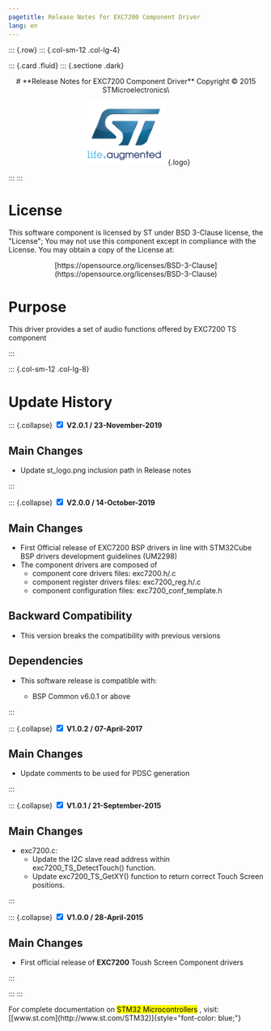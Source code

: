 ```yaml
---
pagetitle: Release Notes for EXC7200 Component Driver
lang: en
---
```


::: {.row}
::: {.col-sm-12 .col-lg-4}

::: {.card .fluid}
::: {.sectione .dark}
<center>
# **Release Notes for EXC7200 Component Driver**
Copyright &copy; 2015 STMicroelectronics\
    
[![ST logo](_htmresc/st_logo.png)](https://www.st.com){.logo}
</center>
:::
:::

# License

This software component is licensed by ST under BSD 3-Clause license, the "License"; You may not use this component except in 
compliance with the License. You may obtain a copy of the License at:
<center>
[https://opensource.org/licenses/BSD-3-Clause](https://opensource.org/licenses/BSD-3-Clause)
</center>

# Purpose

This driver provides a set of audio functions offered by EXC7200 TS component

:::

::: {.col-sm-12 .col-lg-8}
# Update History

::: {.collapse}
<input type="checkbox" id="collapse-section5" checked aria-hidden="true">
<label for="collapse-section5" aria-hidden="true">__V2.0.1 / 23-November-2019__</label>
<div>			

## Main Changes

-	Update st_logo.png inclusion path in Release notes

</div>
:::

::: {.collapse}
<input type="checkbox" id="collapse-section4" checked aria-hidden="true">
<label for="collapse-section4" aria-hidden="true">__V2.0.0 / 14-October-2019__</label>
<div>			

## Main Changes

-	First Official release of EXC7200 BSP drivers in line with STM32Cube BSP drivers development guidelines (UM2298) 
-	The component drivers are composed of
	-	component core drivers files: exc7200.h/.c
	-	component register drivers files: exc7200_reg.h/.c
	-	component configuration files: exc7200_conf_template.h
	
## Backward Compatibility

-	This version breaks the compatibility with previous versions

## Dependencies

-	This software release is compatible with:

	-	BSP Common v6.0.1 or above

</div>
:::

::: {.collapse}
<input type="checkbox" id="collapse-section3" checked aria-hidden="true">
<label for="collapse-section3" aria-hidden="true">__V1.0.2 / 07-April-2017__</label>
<div>			

## Main Changes

-	Update comments to be used for PDSC generation

</div>
:::

::: {.collapse}
<input type="checkbox" id="collapse-section2" checked aria-hidden="true">
<label for="collapse-section2" aria-hidden="true">__V1.0.1 / 21-September-2015__</label>
<div>			

## Main Changes

-	exc7200.c:
	-	Update the I2C slave read address within exc7200_TS_DetectTouch() function.
	-	Update exc7200_TS_GetXY() function to return correct Touch Screen positions.

</div>
:::

::: {.collapse}
<input type="checkbox" id="collapse-section1" checked aria-hidden="true">
<label for="collapse-section1" aria-hidden="true">__V1.0.0 / 28-April-2015__</label>
<div>			

## Main Changes

-	First official release of **EXC7200** Toush Screen Component drivers 

</div>
:::

:::
:::

<footer class="sticky">
For complete documentation on <mark>STM32 Microcontrollers</mark> ,
visit: [[www.st.com](http://www.st.com/STM32)]{style="font-color: blue;"}
</footer>
